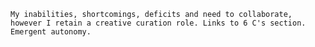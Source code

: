 	My inabilities, shortcomings, deficits and need to collaborate, however I retain a creative curation role. Links to 6 C's section. Emergent autonomy.